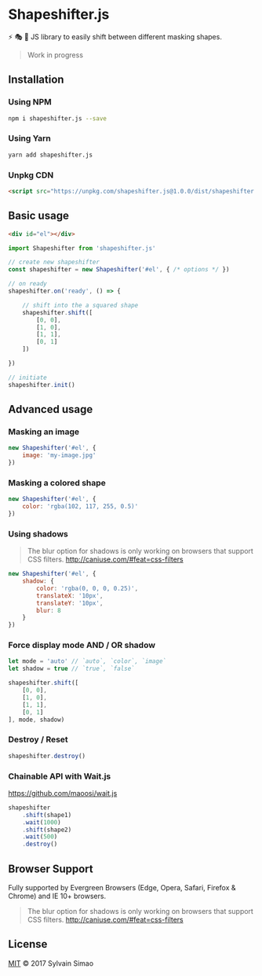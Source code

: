 # Shapeshifter.js

⚡ 🎭 🍆 JS library to easily shift between different masking shapes.

> Work in progress


## Installation

### Using NPM

```bash
npm i shapeshifter.js --save
```

### Using Yarn

```bash
yarn add shapeshifter.js
```

### Unpkg CDN

```html
<script src="https://unpkg.com/shapeshifter.js@1.0.0/dist/shapeshifter.js"></script>
```

## Basic usage

```html
<div id="el"></div>
```

```javascript
import Shapeshifter from 'shapeshifter.js'

// create new shapeshifter
const shapeshifter = new Shapeshifter('#el', { /* options */ })

// on ready
shapeshifter.on('ready', () => {

    // shift into the a squared shape
    shapeshifter.shift([
        [0, 0],
        [1, 0],
        [1, 1],
        [0, 1]
    ])

})

// initiate
shapeshifter.init()
```


## Advanced usage

### Masking an image

```javascript
new Shapeshifter('#el', {
    image: 'my-image.jpg'
})
```

### Masking a colored shape

```javascript
new Shapeshifter('#el', {
    color: 'rgba(102, 117, 255, 0.5)'
})
```

### Using shadows

> The blur option for shadows is only working on browsers that support CSS filters.
> http://caniuse.com/#feat=css-filters

```javascript
new Shapeshifter('#el', {
    shadow: {
        color: 'rgba(0, 0, 0, 0.25)',
        translateX: '10px',
        translateY: '10px',
        blur: 8
    }
})
```

### Force display mode AND / OR shadow

```javascript
let mode = 'auto' // `auto`, `color`, `image`
let shadow = true // `true`, `false`

shapeshifter.shift([
    [0, 0],
    [1, 0],
    [1, 1],
    [0, 1]
], mode, shadow)
```

### Destroy / Reset

```javascript
shapeshifter.destroy()
```

### Chainable API with Wait.js

https://github.com/maoosi/wait.js

```javascript
shapeshifter
    .shift(shape1)
    .wait(1000)
    .shift(shape2)
    .wait(500)
    .destroy()
```


## Browser Support

Fully supported by Evergreen Browsers (Edge, Opera, Safari, Firefox & Chrome) and IE 10+ browsers.

> The blur option for shadows is only working on browsers that support CSS filters.
> http://caniuse.com/#feat=css-filters


## License

[MIT](https://github.com/maoosi/shapeshifter.js/blob/master/LICENSE.md) © 2017 Sylvain Simao
